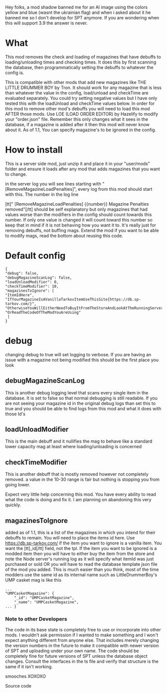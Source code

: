 Hey folks, a mod shadow banned me for an AI image using the colors yellow and blue (wasnt the ukrainian flag) and when i asked about it he banned me so I don't develop for SPT anymore. If you are wondering when this will support 3.9 the answer is never.

# What

This mod removes the check and loading of magazines that have debuffs to loading/unloading times and checking times. It does this by first scanning the database, then programmatically setting the debuffs to whatever the config is.



This is compatible with other mods that add new magazines like THE LITTLE DRUMMER BOY by Tron. It should work for any magazine that is less than whatever the value in the config, load/unload and checkTime are evaluated separately. You could try setting negative values but I have only tested this with the loadUnload and checkTime values below. In order for this mod to remove other mod's debuffs you will need to load this mod AFTER those mods. Use LOE (LOAD ORDER EDITOR) by Hazelify to modify your "order.json" file. Remember this only changes what it sees in the database, if a magazine is added after it then this mod will never know about it. As of 1.1, You can specify magazine's to be ignored in the config.



# How to install

This is a server side mod, just unzip it and place it in your "user/mods" folder and ensure it loads after any mod that adds magazines that you want to change.



in the server log you will see lines starting with "[RemoveMagazineLoadPenalties]", every log from this mod should start with this. The number in the log line

[tt]" [RemoveMagazineLoadPenalties] {{number}} Magazine Penalties removed"[/tt] should be self explanatory but only magazines that had values worse than the modifiers in the config should count towards this number. If only one value is changed it will count toward this number so keep that in mind if it is not behaving how you want it to. It's really just for removing debuffs, not buffing mags. Extend the mod if you want to be able to modify mags, read the bottom about reusing this code.



# Default config



    {
    "debug": false,
    "debugMagazineScanLog": false,
    "loadUnloadModifier": 0,
    "checkTimeModifier": 10,
    "magazinesToIgnore": [
    "ItemIdHere",
    "IfYourMagazineIsAVanillaTarkovItemUseThisSite{https://db.sp-tarkov.com/}",
    "OtherwiseYouWillEitherNeedToBuyItFromTheStoreAndLookAtTheRunningServerLog",
    "OrReadTheCodeOfTheModYouAreUsing"
     ]
    }


# debug

changing debug to true will set logging to verbose. If you are having an issue with a magazine not being modified this should be the first place you look

## debugMagazineScanLog

This is another debug logging level that scans every single item in the database. It is set to false so that normal debugging is still readable. If you are not seeing your magazine id in the original debug logs than set this to true and you should be able to find logs from this mod and what it does with those Id's



## loadUnloadModifier

This is the main debuff and it nullifies the mag to behave like a standard lower capacity mag at least where loading/unloading is concerned



## checkTimeModifier

This is another debuff that is mostly removed however not completely removed. a value in the 10-30 range is fair but nothing is stopping you from going lower.



Expect very little help concerning this mod. You have every ability to read what the code is doing and fix it. I am planning on abandoning this very quickly.



## magazinesToIgnore

added as of 1.1, this is a list of the magazines in which you intend for their debuffs to remain. You will need to place the items id here. Use https://db.sp-tarkov.com/ if the item you want to ignore is a vanilla item. You want the [tt]_id[/tt] field, not the tpl. If the item you want to be ignored is a modded item then you will have to either buy the item from the store and note the Node server's running log as it will specify what itemId was just purchased or sold OR you will have to read the database template json file of the mod you added. This is much easier than you think, most of the time modders use the same id as its internal name such as LittleDrummerBoy's UMP casket mag is like this



    ...
    "UMPCasketMagazine": {
        "_id": "UMPCasketMagazine",
        "_name": "UMPCasketMagazine",
    ... }


### Note to other Developers

The code in its base state is completely free to use or incorporate into other mods. I wouldn't ask permission if I wanted to make something and I won't expect anything different from anyone else. That includes merely changing the version numbers in the future to make it compatible with newer version of SPT and uploading under your own name. The code should be completely fine for future versions of SPT unless the database object changes. Consult the interfaces in the ts file and verify that structure is the same if it isn't working.



smooches XOXOXO



Source code
